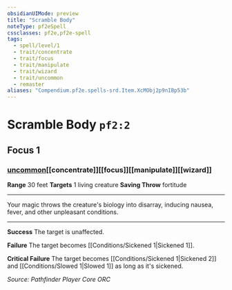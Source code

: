 ```yaml
---
obsidianUIMode: preview
title: "Scramble Body"
noteType: pf2eSpell
cssclasses: pf2e,pf2e-spell
tags:
  - spell/level/1
  - trait/concentrate
  - trait/focus
  - trait/manipulate
  - trait/wizard
  - trait/uncommon
  - remaster
aliases: "Compendium.pf2e.spells-srd.Item.XcMObj2p9nIBp53b" 
---
```

# Scramble Body  `pf2:2`  
## Focus 1
### [uncommon](uncommon "Uncommon Rarity Trait")[[concentrate]][[focus]][[manipulate]][[wizard]]

**Range** 30 feet
**Targets** 1 living creature
**Saving Throw**  fortitude
* * * 
Your magic throws the creature's biology into disarray, inducing nausea, fever, and other unpleasant conditions.

* * *

**Success** The target is unaffected.

**Failure** The target becomes [[Conditions/Sickened 1|Sickened 1]].

**Critical Failure** The target becomes [[Conditions/Sickened 1|Sickened 2]] and [[Conditions/Slowed 1|Slowed 1]] as long as it's sickened.

*Source: Pathfinder Player Core*
*ORC*